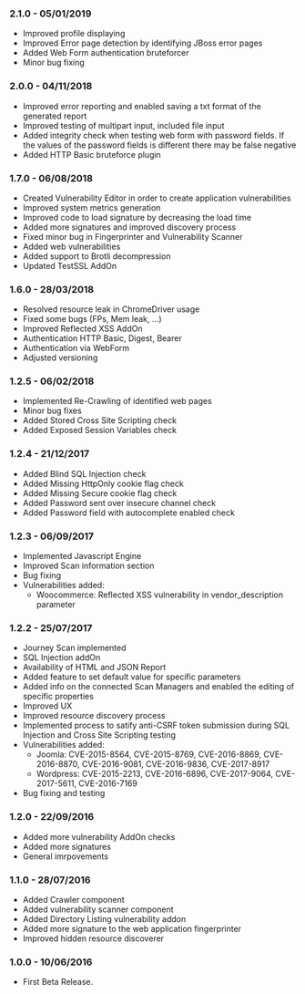 ### 2.1.0 - 05/01/2019
* Improved profile displaying
* Improved Error page detection by identifying JBoss error pages
* Added Web Form authentication bruteforcer
* Minor bug fixing

### 2.0.0 - 04/11/2018
* Improved error reporting and enabled saving a txt format of the generated report
* Improved testing of multipart input, included file input
* Added integrity check when testing web form with password fields. If the values of the password fields is different there may be false negative
* Added HTTP Basic bruteforce plugin

### 1.7.0 - 06/08/2018
* Created Vulnerability Editor in order to create application vulnerabilities
* Improved system metrics generation
* Improved code to load signature by decreasing the load time
* Added more signatures and improved discovery process
* Fixed minor bug in Fingerprinter and Vulnerability Scanner
* Added web vulnerabilities
* Added support to Brotli decompression
* Updated TestSSL AddOn

### 1.6.0 - 28/03/2018
* Resolved resource leak in ChromeDriver usage
* Fixed some bugs (FPs, Mem leak, ...)
* Improved Reflected XSS AddOn
* Authentication HTTP Basic, Digest, Bearer
* Authentication via WebForm
* Adjusted versioning

### 1.2.5 - 06/02/2018
* Implemented Re-Crawling of identified web pages
* Minor bug fixes
* Added Stored Cross Site Scripting check
* Added Exposed Session Variables check

### 1.2.4 - 21/12/2017
* Added Blind SQL Injection check
* Added Missing HttpOnly cookie flag check
* Added Missing Secure cookie flag check
* Added Password sent over insecure channel check
* Added Password field with autocomplete enabled check

### 1.2.3 - 06/09/2017
* Implemented Javascript Engine
* Improved Scan information section
* Bug fixing
* Vulnerabilities added:
	- Woocommerce: Reflected XSS vulnerability in vendor_description parameter

### 1.2.2 - 25/07/2017
* Journey Scan implemented
* SQL Injection addOn
* Availability of HTML and JSON Report
* Added feature to set default value for specific parameters
* Added info on the connected Scan Managers and enabled the editing of specific properties
* Improved UX
* Improved resource discovery process
* Implemented process to satify anti-CSRF token submission during SQL Injection and Cross Site Scripting testing
* Vulnerabilities added:
	- Joomla: CVE-2015-8564, CVE-2015-8769, CVE-2016-8869, CVE-2016-8870, CVE-2016-9081, CVE-2016-9836, CVE-2017-8917
	- Wordpress: CVE-2015-2213, CVE-2016-6896, CVE-2017-9064, CVE-2017-5611, CVE-2016-7169
* Bug fixing and testing

### 1.2.0 - 22/09/2016
* Added more vulnerability AddOn checks
* Added more signatures
* General imrpovements

### 1.1.0 - 28/07/2016
* Added Crawler component
* Added vulnerability scanner component
* Added Directory Listing vulnerability addon
* Added more signature to the web application fingerprinter
* Improved hidden resource discoverer

### 1.0.0 - 10/06/2016
* First Beta Release.